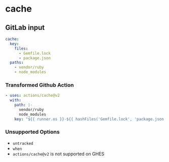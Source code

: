 # cache

## GitLab input

```yaml
cache:
  key:
    files:
      - Gemfile.lock
      - package.json
  paths:
    - vendor/ruby
    - node_modules
```

### Transformed Github Action

```yaml
- uses: actions/cache@v2
  with:
    path: |-
      vendor/ruby
      node_modules
    key: "${{ runner.os }}-${{ hashFiles('Gemfile.lock', 'package.json') }}"
```

### Unsupported Options

- `untracked`
- `when`
- `actions/cache@v2` is not supported on GHES
